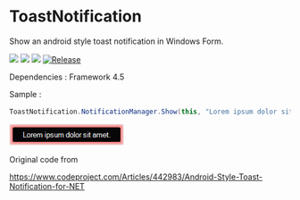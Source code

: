 # ToastNotification
Show an android style toast notification in Windows Form.

[![](https://img.shields.io/github/license/philippewaty/ToastNotification.svg?style=flat-square)](https://github.com/philippewaty/ToastNotification/blob/master/LICENSE)
[![](https://img.shields.io/github/commit-activity/y/philippewaty/ToastNotification.svg?style=flat-square)](https://github.com/philippewaty/ToastNotification/commits/main)
[![](https://img.shields.io/github/issues/philippewaty/ToastNotification.svg?style=flat-square)](https://github.com/philippewaty/ToastNotification/issues)
[![Release](https://img.shields.io/github/release/philippewaty/ToastNotification.svg?style=flat-square)](https://github.com/philippewaty/ToastNotification/releases)

Dependencies :
Framework 4.5

Sample :
```C#
ToastNotification.NotificationManager.Show(this, "Lorem ipsum dolor sit amet.", System.Drawing.Color.Green, 3000, new System.Drawing.Font(this.Font.Name, 10));
```
![alt text](ToastNotification.png)

Original code from

https://www.codeproject.com/Articles/442983/Android-Style-Toast-Notification-for-NET
